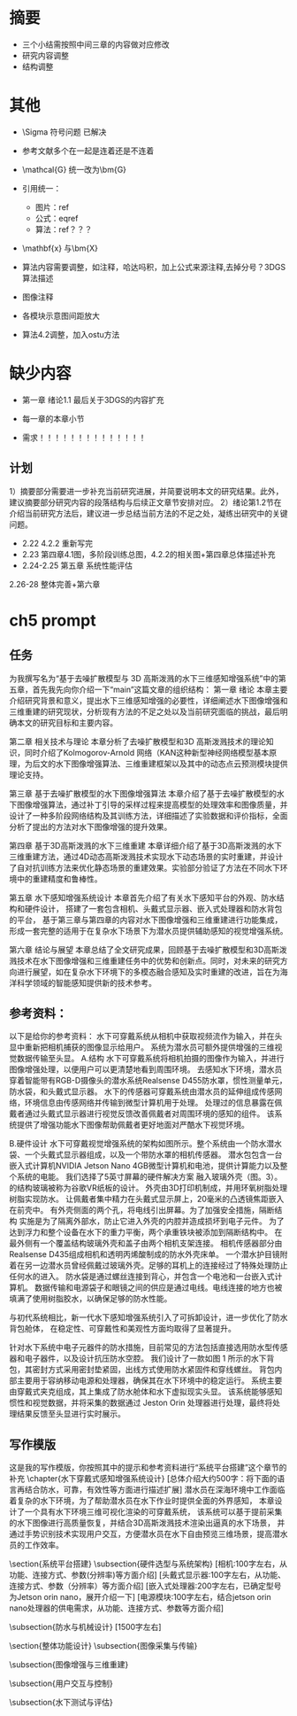 # 摘要
- 三个小结需按照中间三章的内容做对应修改
- 研究内容调整
- 结构调整



# 其他
- \Sigma 符号问题 已解决

- 参考文献多个在一起是连着还是不连着

- \mathcal{G} 统一改为\bm{G}
- 引用统一：   
    - 图片：ref
    - 公式：eqref
    - 算法：ref？？？
- \mathbf{x} 与\bm{X}

- 算法内容需要调整，如注释，哈达吗积，加上公式来源注释,去掉分号？3DGS算法描述

- 图像注释

- 各模块示意图间距放大

- 算法4.2调整，加入ostu方法

# 缺少内容
- 第一章 绪论1.1 最后关于3DGS的内容扩充
- 每一章的本章小节

- 需求！！！！！！！！！！！！！！

## 计划
1）摘要部分需要进一步补充当前研究进展，并简要说明本文的研究结果。此外，建议摘要部分研究内容的段落结构与后续正文章节安排对应。
2）绪论第1.2节在介绍当前研究方法后，建议进一步总结当前方法的不足之处，凝练出研究中的关键问题。






- 2.22 4.2.2 重新写完
- 2.23 第四章4.1图，多阶段训练总图，4.2.2的相关图+第四章总体描述补充
- 2.24-2.25 第五章 系统性能评估


2.26-28 整体完善+第六章













# ch5 prompt
## 任务
为我撰写名为“基于去噪扩散模型与 3D 高斯泼溅的水下三维感知增强系统”中的第五章，首先我先向你介绍一下“main”这篇文章的组织结构：
第一章 绪论
本章主要介绍研究背景和意义，提出水下三维感知增强的必要性，详细阐述水下图像增强和三维重建的研究现状，分析现有方法的不足之处以及当前研究面临的挑战，最后明确本文的研究目标和主要内容。

第二章 相关技术与理论
本章分析了去噪扩散模型和3D 高斯泼溅技术的理论知识，同时介绍了Kolmogorov-Arnold 网络（KAN这种新型神经网络模型基本原理，为后文的水下图像增强算法、三维重建框架以及其中的动态点云预测模块提供理论支持。

第三章 基于去噪扩散模型的水下图像增强算法
本章介绍了基于去噪扩散模型的水下图像增强算法，通过补丁引导的采样过程来提高模型的处理效率和图像质量，并设计了一种多阶段网络结构及其训练方法，详细描述了实验数据和评价指标，全面分析了提出的方法对水下图像增强的提升效果。

第四章 基于3D高斯泼溅的水下三维重建
本章详细介绍了基于3D高斯泼溅的水下三维重建方法，通过4D动态高斯泼溅技术实现水下动态场景的实时重建，并设计了自对抗训练方法来优化静态场景的重建效果。实验部分验证了方法在不同水下环境中的重建精度和鲁棒性。

第五章 水下感知增强系统设计
本章首先介绍了有关水下感知平台的外观、防水结构和硬件设计，
搭建了一套包含相机、头戴式显示器、嵌入式处理器和防水背包的平台，
基于第三章与第四章的内容对水下图像增强和三维重建进行功能集成，
形成一套完整的适用于在复杂水下场景下为潜水员提供辅助感知的视觉增强系统。

第六章 结论与展望
本章总结了全文研究成果，回顾基于去噪扩散模型和3D高斯泼溅技术在水下图像增强和三维重建任务中的优势和创新点。同时，对未来的研究方向进行展望，如在复杂水下环境下的多模态融合感知及实时重建的改进，旨在为海洋科学领域的智能感知提供新的技术参考。

## 参考资料：
以下是给你的参考资料：
水下可穿戴系统从相机中获取视频流作为输入，并在头显中重新把相机捕获的图像显示给用户。
系统为潜水员可额外提供增强的三维视觉数据传输至头显。
A.结构
水下可穿戴系统将相机拍摄的图像作为输入，并进行图像增强处理，以便用户可以更清楚地看到周围环境。
去感知水下环境，潜水员穿着智能带有RGB-D摄像头的潜水系统Realsense D455防水罩，惯性测量单元，防水袋，和头戴式显示器。
水下的传感器可穿戴系统由潜水员的延伸组成传感网络，环境信息由传感网络并传输到微型计算机用于处理。
处理过的信息暴露在佩戴者通过头戴式显示器进行视觉反馈改善佩戴者对周围环境的感知的组件。
该系统提供了增强功能水下图像帮助佩戴者更好地面对严酷水下视觉环境。


B.硬件设计
水下可穿戴视觉增强系统的架构如图所示。整个系统由一个防水潜水袋、一个头戴式显示器组成，以及一个带防水罩的相机传感器。
潜水包包含一台嵌入式计算机NVIDIA Jetson Nano 4GB微型计算机和电池，提供计算能力以及整个系统的电能。
我们选择了5英寸屏幕的硬件解决方案
融入玻璃外壳（图。3）。的结构玻璃被称为谷歌VR纸板的设计。
外壳由3D打印机制成，并用环氧树脂处理树脂实现防水。
让佩戴者集中精力在头戴式显示屏上，20毫米的凸透镜焦距嵌入在前壳中。
有外壳侧面的两个孔，将电线引出屏幕。为了加强安全措施，隔断结构
实施是为了隔离外部水，防止它进入外壳的内腔并造成损坏到电子元件。
为了达到浮力和整个设备在水下的重力平衡，两个承重铁块被添加到隔断结构中。
在最外侧有一个覆盖结构玻璃外壳和盖子由两个相机支架连接。
相机传感器部分由Realsense D435组成相机和透明丙烯酸制成的防水外壳床单。
一个潜水护目镜附着在另一边潜水员曾经佩戴过玻璃外壳。足够的耳机上的连接经过了特殊处理防止任何水的进入。
防水袋是通过螺丝连接到背心，并包含一个电池和一台嵌入式计算机。
数据传输和电源袋子和眼镜之间的供应是通过电线。电线连接的地方也被填满了使用树脂胶水，以确保足够的防水性能。

与初代系统相比，新一代水下感知增强系统引入了可拆卸设计，进一步优化了防水背包舱体，
在稳定性、可穿戴性和美观性方面均取得了显著提升。

针对水下系统中电子元器件的防水措施，目前常见的方法包括直接选用防水型传感器和电子器件，以及设计抗压防水空腔。
我们设计了一款如图 1 所示的水下背包，其密封方式采用密封垫紧固，出线方式使用防水紧固件和穿线螺丝。
背包内部主要用于容纳移动电源和处理器，确保其在水下环境中的稳定运行。
系统主要由穿戴式夹克组成，其上集成了防水舱体和水下虚拟现实头显。
该系统能够感知惯性和视觉数据，并将采集的数据通过 Jeston Orin 处理器进行处理，最终将处理结果反馈至头显进行实时展示。

## 写作模版
这是我的写作模版，你按照其中的提示和参考资料进行“系统平台搭建”这个章节的补充
\chapter{水下穿戴式感知增强系统设计}
[总体介绍大约500字：将下面的语言再结合防水，可靠，有效性等方面进行描述扩展]
潜水员在深海环境中工作面临着复杂的水下环境，为了帮助潜水员在水下作业时提供全面的外界感知，
本章设计了一个具有水下环境三维可视化渲染的可穿戴系统，
该系统可以基于提前采集的水下图像进行高质量恢复，并结合3D高斯泼溅技术渲染出逼真的水下场景，
并通过手势识别技术实现用户交互，方便潜水员在水下自由预览三维场景，提高潜水员的工作效率。

\section{系统平台搭建}
\subsection{硬件选型与系统架构} 
[相机:100字左右，从功能、连接方式、参数(分辨率)等方面介绍]
[头戴式显示器:100字左右，从功能、连接方式、参数（分辨率）等方面介绍]
[嵌入式处理器:200字左右，已确定型号为Jetson orin nano，展开介绍一下]
[电源模块:100字左右，结合jetson orin nano处理器的供电需求，从功能、连接方式、参数等方面介绍]

\subsection{防水与机械设计}
[1500字左右]

\section{整体功能设计}
\subsection{图像采集与传输}

\subsection{图像增强与三维重建}

\subsection{用户交互与控制}

\subsection{水下测试与评估}

